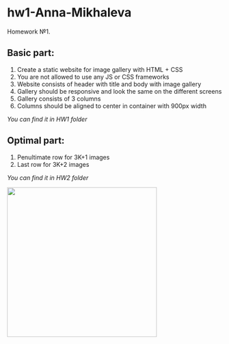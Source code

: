 # hw1-Anna-Mikhaleva
Homework №1.

## Basic part:
1. Create a static website for image gallery with HTML + CSS
1. You are not allowed to use any JS or CSS frameworks
1. Website consists of header with title and body with image gallery
1. Gallery should be responsive and look the same on the different screens
1. Gallery consists of 3 columns
1. Columns should be aligned to center in container with 900px width

_You can find it in HW1 folder_

## Optimal part:
1. Penultimate row for 3K+1 images
1. Last row for 3K+2 images

_You can find it in HW2 folder_

<img src="https://user-images.githubusercontent.com/82313956/114319439-48564380-9b1a-11eb-8efb-69d317044049.jpg" width="350">
